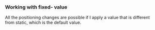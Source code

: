 ### Working with fixed- value

All the positioning changes are possible if I apply a value that is different from static, which is the default value.